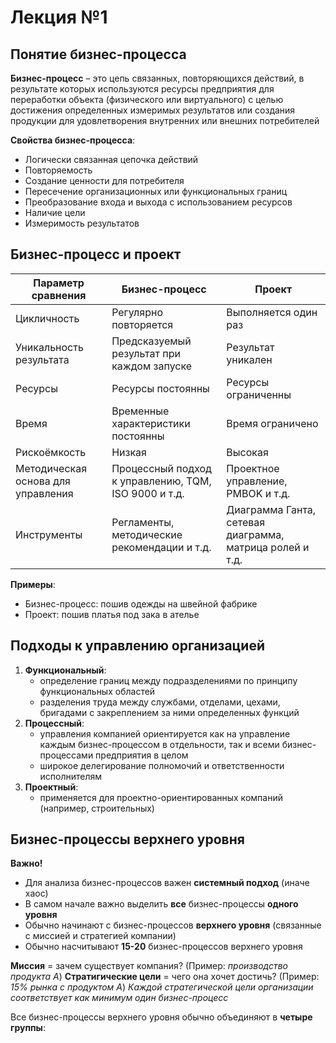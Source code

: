 # Лекция №1
## Понятие бизнес-процесса
**Бизнес-процесс** – это цепь связанных, повторяющихся действий, в результате которых используются ресурсы предприятия для переработки объекта (физического или виртуального) с целью достижения определенных измеримых результатов или создания продукции для удовлетворения внутренних или внешних потребителей

**Свойства бизнес-процесса**:
- Логически связанная цепочка действий
- Повторяемость
- Создание ценности для потребителя
- Пересечение организационных или функциональных границ
- Преобразование входа и выхода с использованием ресурсов
- Наличие цели
- Измеримость результатов

## Бизнес-процесс и проект
Параметр сравнения                 | Бизнес-процесс                                       | Проект
-----------------------------------|------------------------------------------------------|--------------------------------------------------------
Цикличность                        | Регулярно повторяется                                | Выполняется один раз
Уникальность результата            | Предсказуемый результат при каждом запуске           | Результат уникален
Ресурсы                            | Ресурсы постоянны                                    | Ресурсы ограниченны
Время                              | Временные характеристики постоянны                   | Время ограничено
Рискоёмкость                       | Низкая                                               | Высокая
Методическая основа для управления | Процессный подход к управлению, TQM, ISO 9000 и т.д. | Проектное управление, PMBOK и т.д.
Инструменты                        | Регламенты, методические рекомендации и т.д.         | Диаграмма Ганта, сетевая диаграмма, матрица ролей и т.д.

**Примеры**: 
- Бизнес-процесс: пошив одежды на швейной фабрике
- Проект: пошив платья под зака в ателье

## Подходы к управлению организацией
1. **Функциональный**:
   - определение границ между подразделениями по принципу функциональных областей
   - разделения труда между службами, отделами, цехами, бригадами с закреплением за ними определенных функций
2. **Процессный**:
   - управления компанией ориентируется как на управление каждым бизнес-процессом в отдельности, так и всеми бизнес-процессами предприятия в целом
   - широкое делегирование полномочий и ответственности исполнителям
3. **Проектный**:
   - применяется для проектно-ориентированных компаний (например, строительных)
  
## Бизнес-процессы верхнего уровня
**Важно!**
- Для анализа бизнес-процессов важен **системный подход** (иначе хаос)
- В самом начале важно выделить **все** бизнес-процессы **одного уровня**
- Обычно начинают с бизнес-процессов **верхнего уровня** (связанные с миссией и стратегией компании)
- Обычно насчитывают **15-20** бизнес-процессов верхнего уровня

**Миссия** = зачем существует компания? (Пример: *производство продукта А*)
**Стратигические цели** = чего она хочет достичь? (Пример: *15% рынка с продуктом А*)
*Каждой стратегической цели организации соответствует как минимум один бизнес-процесс*

Все бизнес-процессы верхнего уровня обычно объединяют в **четыре группы**:
[](Лекция_1_схема_1.png)

